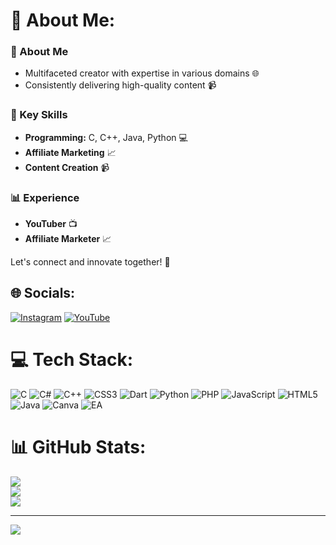 # 💫 About Me:
### 🤝 About Me  
- Multifaceted creator with expertise in various domains 🌐  
- Consistently delivering high-quality content 📹  

### 🎯 Key Skills  
- **Programming:** C, C++, Java, Python 💻  
- **Affiliate Marketing** 📈  
- **Content Creation** 📹  

### 📊 Experience  
- **YouTuber** 📺  
- **Affiliate Marketer** 📈  

Let's connect and innovate together! 🚀  

## 🌐 Socials:
[![Instagram](https://img.shields.io/badge/Instagram-%23E4405F.svg?logo=Instagram&logoColor=white)](https://instagram.com/affiliate_marketing_076) 
[![YouTube](https://img.shields.io/badge/YouTube-%23FF0000.svg?logo=YouTube&logoColor=white)](https://youtube.com/@Learncodewithtech)  

# 💻 Tech Stack:
![C](https://img.shields.io/badge/c-%2300599C.svg?style=flat&logo=c&logoColor=white) 
![C#](https://img.shields.io/badge/c%23-%23239120.svg?style=flat&logo=csharp&logoColor=white) 
![C++](https://img.shields.io/badge/c++-%2300599C.svg?style=flat&logo=c%2B%2B&logoColor=white) 
![CSS3](https://img.shields.io/badge/css3-%231572B6.svg?style=flat&logo=css3&logoColor=white) 
![Dart](https://img.shields.io/badge/dart-%230175C2.svg?style=flat&logo=dart&logoColor=white) 
![Python](https://img.shields.io/badge/python-3670A0?style=flat&logo=python&logoColor=ffdd54) 
![PHP](https://img.shields.io/badge/php-%23777BB4.svg?style=flat&logo=php&logoColor=white) 
![JavaScript](https://img.shields.io/badge/javascript-%23323330.svg?style=flat&logo=javascript&logoColor=%23F7DF1E) 
![HTML5](https://img.shields.io/badge/html5-%23E34F26.svg?style=flat&logo=html5&logoColor=white) 
![Java](https://img.shields.io/badge/java-%23ED8B00.svg?style=flat&logo=openjdk&logoColor=white) 
![Canva](https://img.shields.io/badge/Canva-%2300C4CC.svg?style=flat&logo=Canva&logoColor=white) 
![EA](https://img.shields.io/badge/ea-%23000000.svg?style=flat&logo=ea&logoColor=white)  

# 📊 GitHub Stats:
![](https://github-readme-stats.vercel.app/api?username=SathwikBRGowda9&theme=dark&hide_border=false&include_all_commits=true&count_private=true&cache_seconds=1800)  
![](https://github-readme-streak-stats.herokuapp.com/?user=SathwikBRGowda9&theme=dark&hide_border=false&cache_seconds=1800)  
![](https://github-readme-stats.vercel.app/api/top-langs/?username=SathwikBRGowda9&theme=dark&hide_border=false&layout=compact&cache_seconds=1800)  

---
[![](https://visitcount.itsvg.in/api?id=SathwikBRGowda9&icon=0&color=0)](https://visitcount.itsvg.in)  

<!-- Proudly created with GPRM ( https://gprm.itsvg.in ) -->

